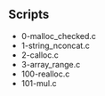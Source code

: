 ## Scripts
- 0-malloc_checked.c
- 1-string_nconcat.c
- 2-calloc.c
- 3-array_range.c
- 100-realloc.c
- 101-mul.c
